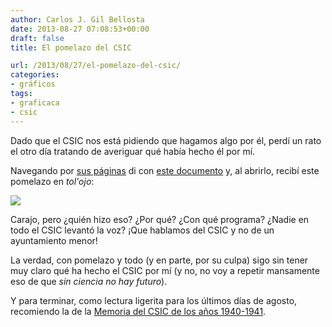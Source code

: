 ```yaml
---
author: Carlos J. Gil Bellosta
date: 2013-08-27 07:08:53+00:00
draft: false
title: El pomelazo del CSIC

url: /2013/08/27/el-pomelazo-del-csic/
categories:
- gráficos
tags:
- graficaca
- csic
---
```


Dado que el CSIC nos está pidiendo que hagamos algo por él, perdí un rato el otro día tratando de averiguar qué había hecho él por mí.

Navegando por [sus páginas](http://www.csic.es/web/guest/datos-sobre-el-csic) di con [este documento](http://documenta.wi.csic.es/alfresco/downloadpublic/direct/workspace/SpacesStore/d964585c-6199-4801-87f0-0275a0ca487f/CISC_cifras_junio_2007.pdf) y, al abrirlo, recibí este pomelazo en _tol'ojo_:

[![](/wp-uploads/2013/08/pomelazo_csic.png#center)
](/wp-uploads/2013/08/pomelazo_csic.png#center)

Carajo, pero ¿quién hizo eso? ¿Por qué? ¿Con qué programa? ¿Nadie en todo el CSIC levantó la voz? ¡Que hablamos del CSIC y no de un ayuntamiento menor!

La verdad, con pomelazo y todo (y en parte, por su culpa) sigo sin tener muy claro qué ha hecho el CSIC por mí (y no, no voy a repetir mansamente eso de que _sin ciencia no hay futuro_).

Y para terminar, como lectura ligerita para los últimos días de agosto, recomiendo la de la [Memoria del CSIC de los años 1940-1941](http://documenta.wi.csic.es/alfresco/downloadpublic/direct/workspace/SpacesStore/83b0d300-0202-4df8-920d-cf084250007e/1940_1941.pdf).
